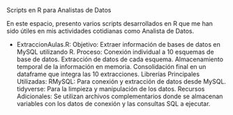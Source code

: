 Scripts en R para Analistas de Datos


En este espacio, presento varios scripts desarrollados en R que me han sido útiles en mis actividades cotidianas como Analista de Datos.

* ExtraccionAulas.R:
Objetivo: Extraer información de bases de datos en MySQL utilizando R.
Proceso:
Conexión individual a 10 esquemas de base de datos.
Extracción de datos de cada esquema.
Almacenamiento temporal de la información en memoria.
Consolidación final en un dataframe que integra las 10 extracciones.
Librerías Principales Utilizadas:
RMySQL: Para conexión y extracción de datos desde MySQL.
tidyverse: Para la limpieza y manipulación de los datos.
Recursos Adicionales:
Se utilizan archivos complementarios donde se almacenan variables con los datos de conexión y las consultas SQL a ejecutar.


